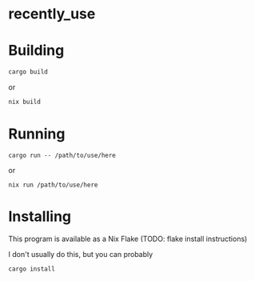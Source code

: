 # recently_use

# Building
```sh
cargo build
```
or
```sh
nix build
```

# Running
```
cargo run -- /path/to/use/here
```
or
```
nix run /path/to/use/here
```

# Installing
This program is available as a Nix Flake (TODO: flake install instructions)

I don't usually do this, but you can probably
```sh
cargo install
```
